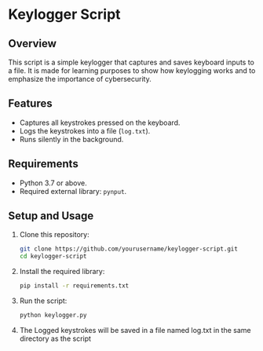 # Keylogger Script

## **Overview**
This script is a simple keylogger that captures and saves keyboard inputs to a file. It is made for learning purposes to show how keylogging works and to emphasize the importance of cybersecurity.

## **Features**
- Captures all keystrokes pressed on the keyboard.
- Logs the keystrokes into a file (`log.txt`).
- Runs silently in the background.

## **Requirements**
- Python 3.7 or above.
- Required external library: `pynput`.

## **Setup and Usage**
1. Clone this repository:
   ```bash
   git clone https://github.com/yourusername/keylogger-script.git
   cd keylogger-script
2. Install the required library:
   ```bash
   pip install -r requirements.txt
3. Run the script:
   ```bash
   python keylogger.py
4. The Logged keystrokes will be saved in a file named log.txt in the same directory as the script

